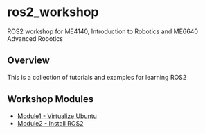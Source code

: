 # ros2_workshop
ROS2 workshop for ME4140, Introduction to Robotics and ME6640 Advanced Robotics

## Overview
This is a collection of tutorials and examples for learning ROS2

## Workshop Modules
- [Module1 - Virtualize Ubuntu](module1/tutorial1-virtualize-ubuntu24.md)
- [Module2 - Install ROS2](module2/tutorial2-install-ros2.md)
